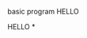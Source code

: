 basic program
<category>
    <pattern>HELLO</pattern>
    <template>
        Well, hello!
    </template>
</category>

 <category>
    <pattern>HELLO *</pattern>
    <template>
        Hello, sir!
    </template>
</category>
